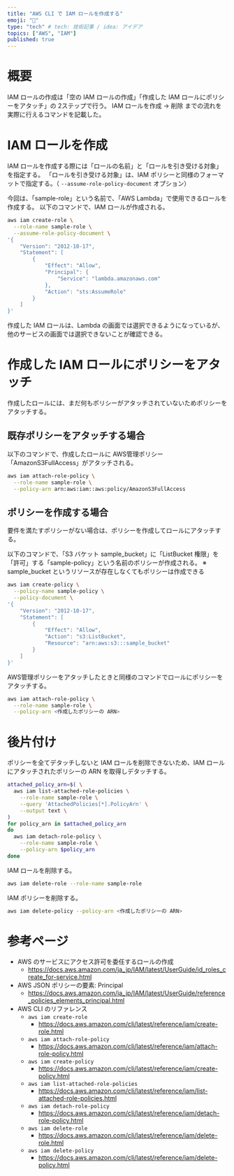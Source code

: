 ```yaml
---
title: "AWS CLI で IAM ロールを作成する"
emoji: "🔧"
type: "tech" # tech: 技術記事 / idea: アイデア
topics: ["AWS", "IAM"]
published: true
---
```


# 概要

IAM ロールの作成は「空の IAM ロールの作成」「作成した IAM ロールにポリシーをアタッチ」の 2ステップで行う。
IAM ロールを作成 → 削除 までの流れを実際に行えるコマンドを記載した。

# IAM ロールを作成

IAM ロールを作成する際には「ロールの名前」と「ロールを引き受ける対象」を指定する。
「ロールを引き受ける対象」は、IAM ポリシーと同様のフォーマットで指定する。（ `--assume-role-policy-document` オプション）

今回は、「sample-role」という名前で、「AWS Lambda」で使用できるロールを作成する。
以下のコマンドで、IAM ロールが作成される。

```bash
aws iam create-role \
  --role-name sample-role \
  --assume-role-policy-document \
'{
    "Version": "2012-10-17",
    "Statement": [
        {
            "Effect": "Allow",
            "Principal": {
                "Service": "lambda.amazonaws.com"
            },
            "Action": "sts:AssumeRole"
        }
    ]
}'
```

作成した IAM ロールは、Lambda の画面では選択できるようになっているが、他のサービスの画面では選択できないことが確認できる。


# 作成した IAM ロールにポリシーをアタッチ

作成したロールには、まだ何もポリシーがアタッチされていないためポリシーをアタッチする。

## 既存ポリシーをアタッチする場合

以下のコマンドで、作成したロールに AWS管理ポリシー「AmazonS3FullAccess」がアタッチされる。

```bash
aws iam attach-role-policy \
  --role-name sample-role \
  --policy-arn arn:aws:iam::aws:policy/AmazonS3FullAccess
```


## ポリシーを作成する場合

要件を満たすポリシーがない場合は、ポリシーを作成してロールにアタッチする。

以下のコマンドで、「S3 バケット sample_bucket」に「ListBucket 権限」を「許可」する「sample-policy」という名前のポリシーが作成される。
※ sample_bucket というリソースが存在しなくてもポリシーは作成できる

```bash
aws iam create-policy \
  --policy-name sample-policy \
  --policy-document \
'{
    "Version": "2012-10-17",
    "Statement": [
        {
            "Effect": "Allow",
            "Action": "s3:ListBucket",
            "Resource": "arn:aws:s3:::sample_bucket"
        }
    ]
}'
```

AWS管理ポリシーをアタッチしたときと同様のコマンドでロールにポリシーをアタッチする。

```bash
aws iam attach-role-policy \
  --role-name sample-role \
  --policy-arn <作成したポリシーの ARN>
```

# 後片付け

ポリシーを全てデタッチしないと IAM ロールを削除できないため、IAM ロールにアタッチされたポリシーの ARN を取得しデタッチする。

```bash
attached_policy_arn=$( \
  aws iam list-attached-role-policies \
    --role-name sample-role \
    --query 'AttachedPolicies[*].PolicyArn' \
    --output text \
)
for policy_arn in $attached_policy_arn
do
  aws iam detach-role-policy \
    --role-name sample-role \
    --policy-arn $policy_arn
done
```

IAM ロールを削除する。

```bash
aws iam delete-role --role-name sample-role
```

IAM ポリシーを削除する。

```bash
aws iam delete-policy --policy-arn <作成したポリシーの ARN>
```

# 参考ページ

- AWS のサービスにアクセス許可を委任するロールの作成
    - https://docs.aws.amazon.com/ja_jp/IAM/latest/UserGuide/id_roles_create_for-service.html
- AWS JSON ポリシーの要素: Principal
    - https://docs.aws.amazon.com/ja_jp/IAM/latest/UserGuide/reference_policies_elements_principal.html
- AWS CLI のリファレンス
    - `aws iam create-role`
        - https://docs.aws.amazon.com/cli/latest/reference/iam/create-role.html
    - `aws iam attach-role-policy`
        - https://docs.aws.amazon.com/cli/latest/reference/iam/attach-role-policy.html
    - `aws iam create-policy`
        - https://docs.aws.amazon.com/cli/latest/reference/iam/create-policy.html
    - `aws iam list-attached-role-policies`
        - https://docs.aws.amazon.com/cli/latest/reference/iam/list-attached-role-policies.html
    - `aws iam detach-role-policy`
        - https://docs.aws.amazon.com/cli/latest/reference/iam/detach-role-policy.html
    - `aws iam delete-role`
        - https://docs.aws.amazon.com/cli/latest/reference/iam/delete-role.html
    - `aws iam delete-policy`
        - https://docs.aws.amazon.com/cli/latest/reference/iam/delete-policy.html
